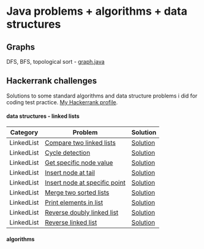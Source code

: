 # Java problems + algorithms + data structures

## Graphs

DFS, BFS, topological sort - [graph.java](https://github.com/RaduHaulica/java/blob/master/graphs/graph.java)

## Hackerrank challenges

Solutions to some standard algorithms and data structure problems i did for coding test practice. [My Hackerrank profile](https://www.hackerrank.com/radu_haulica).

#### data structures - linked lists

| Category | Problem | Solution |
| ----- | -----| ----- |
| LinkedList | [Compare two linked lists](https://www.hackerrank.com/challenges/compare-two-linked-lists/problem) | [Solution](https://github.com/RaduHaulica/java/blob/master/hackerrank/data%20structures/linked%20lists/Compare%20two%20linked%20lists.java) |
| LinkedList | [Cycle detection](https://www.hackerrank.com/challenges/detect-whether-a-linked-list-contains-a-cycle/problem) | [Solution](https://github.com/RaduHaulica/java/blob/master/hackerrank/data%20structures/linked%20lists/Cycle%20Detection.java) |
| LinkedList | [Get specific node value](https://www.hackerrank.com/challenges/get-the-value-of-the-node-at-a-specific-position-from-the-tail/problem) | [Solution](https://github.com/RaduHaulica/java/blob/master/hackerrank/data%20structures/linked%20lists/Get%20Node%20Value.java) |
| LinkedList | [Insert node at tail](https://www.hackerrank.com/challenges/insert-a-node-at-the-tail-of-a-linked-list/problem) | [Solution](https://github.com/RaduHaulica/java/blob/master/hackerrank/data%20structures/linked%20lists/Insert%20a%20Node%20at%20the%20Tail%20of%20a%20Linked%20List.java) |
| LinkedList | [Insert node at specific point](https://www.hackerrank.com/challenges/insert-a-node-at-a-specific-position-in-a-linked-list/problem) | [Solution](https://github.com/RaduHaulica/java/blob/master/hackerrank/data%20structures/linked%20lists/Insert%20a%20node%20at%20a%20specific%20position%20in%20a%20linked%20list.java) |
| LinkedList | [Merge two sorted lists](https://www.hackerrank.com/challenges/merge-two-sorted-linked-lists/problem) | [Solution](https://github.com/RaduHaulica/java/blob/master/hackerrank/data%20structures/linked%20lists/Merge%20two%20sorted%20linked%20lists.java) |
| LinkedList | [Print elements in list](https://www.hackerrank.com/challenges/print-the-elements-of-a-linked-list/problem) | [Solution](https://github.com/RaduHaulica/java/blob/master/hackerrank/data%20structures/linked%20lists/Print%20the%20Elements%20of%20a%20Linked%20List.java) |
| LinkedList | [Reverse doubly linked list](https://www.hackerrank.com/challenges/reverse-a-doubly-linked-list/problem) | [Solution](https://github.com/RaduHaulica/java/blob/master/hackerrank/data%20structures/linked%20lists/Reverse%20a%20doubly%20linked%20list.java) |
| LinkedList | [Reverse linked list](https://www.hackerrank.com/challenges/reverse-a-linked-list/problem) | [Solution](https://github.com/RaduHaulica/java/blob/master/hackerrank/data%20structures/linked%20lists/Reverse%20a%20linked%20list.java) |

#### algorithms
